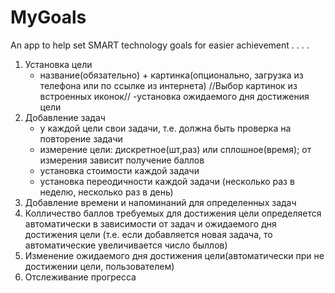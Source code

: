 # MyGoals
An app to help set SMART technology goals for easier achievement
.
.
.
.
1. Установка цели
     - название(обязательно) + картинка(опционально, загрузка из телефона или по ссылке из интернета)
            //Выбор картинок из встроенных иконок// 
     -установка ожидаемого дня достижения цели
2. Добавление задач
     - у каждой цели свои задачи, т.е. должна быть проверка на повторение задачи
     - измерение цели: дискретное(шт,раз) или сплошное(время); от измерения зависит получение баллов
     - установка стоимости каждой задачи
     - установка переодичности каждой задачи (несколько раз в неделю,  несколько раз в день)
3. Добавление времени и напоминаний для определенных задач
4. Колличество баллов требуемых для достижения цели определяется автоматически в зависимости от задач и ожидаемого дня достижения цели (т.е. если добавляется новая задача, то автоматические увеличивается число быллов)
5. Изменение ожидаемого дня достижения цели(автоматически при не достижении цели, пользователем)
6. Отслеживание прогресса
